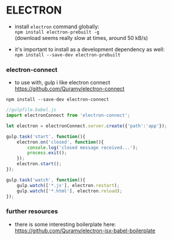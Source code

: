 # ELECTRON #

- install `electron` command globally:  
`npm install electron-prebuilt -g`  
(download seems really slow at times, around 50 kB/s)

- it's important to install as a development dependency as well:  
`npm install --save-dev electron-prebuilt`

### electron-connect ###
- to use with, gulp i like electron connect  
https://github.com/Quramy/electron-connect  
```
npm install --save-dev electron-connect
```
```javascript
//gulpfile.babel.js
import electronConnect from 'electron-connect';

let electron = electronConnect.server.create({'path':'app'});

gulp.task('start', function(){
    electron.on('closed', function(){
        console.log('closed message received...');
        process.exit();
    });
    electron.start();
});

gulp.task('watch', function(){
    gulp.watch(['*.js'], electron.restart);
    gulp.watch(['*.html'], electron.reload);
});
```

### further resources ###
- there is some interesting boilerplate here:  
https://github.com/Quramy/electron-jsx-babel-boilerplate


